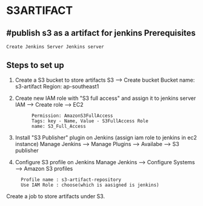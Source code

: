 # S3ARTIFACT
#publish s3 as a artifact for jenkins
Prerequisites
---------------
    Create Jenkins Server Jenkins server
   
   Steps to set up
   ---------------
  1. Create a S3 bucket to store artifacts
       S3 --> Create bucket
         Bucket name: s3-artifact 
         Region: ap-southeast1
  2.  Create new IAM role with "S3 full access" and assign it to jenkins server
       IAM --> Create role --> EC2

                Permission: AmazonS3FullAccess 
                Tags: key - Name, Value - S3FullAccess Role 
                name: S3_Full_Access
3)  Install "S3 Publisher" plugin on Jenkins   (assign iam role to jenkins in ec2 instance)
    Manage Jenkins --> Manage Plugins --> Availabe --> S3 publisher

4)  Configure S3 profile on Jenkins
    Manage Jenkins --> Configure Systems --> Amazon S3 profiles

          Profile name : s3-artifact-repository 
          Use IAM Role : choose(which is aasigned is jenkins)

Create a job to store artifacts under S3.
       
